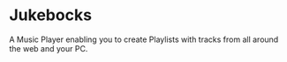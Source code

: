 # Jukebocks
A Music Player enabling you to create Playlists with tracks from all around the web and your PC.
